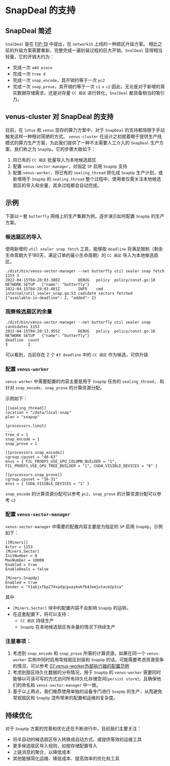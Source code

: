 # SnapDeal 的支持

## SnapDeal 简述
`SnalDeal` 是在 [FIP-19](https://github.com/filecoin-project/FIPs/blob/master/FIPS/fip-0019.md) 中提出，在 `network15` 上线的一种扇区升级方案。
相比之前的升级方案需要重新、完整完成一遍封装过程的巨大开销，`SnalDeal` 显得相当轻量，它的开销大约为：
- 完成一次 `add piece`
- 完成一次 `tree d`
- 完成一次 `snap_encode`，其开销约等于一次 `pc2`
- 完成一次 `snap_prove`，其开销约等于一次 `c1` + `c2`
因此，无论是对于新增的真实数据存储需求，还是对存量 `CC 扇区` 进行转化，`SnalDeal` 都具备相当的吸引力。

## venus-cluster 对 SnapDeal 的支持
目前，在 `lotus` 和 `venus` 现存的算力方案中，对于 `SnapDeal` 的支持都局限于手动触发这样一种相对简陋的方式。
`venus-cluster` 在设计之初就着眼于提供生产线模式的算力生产方案，为此我们提供了一种不太需要人工介入的 `SnapDeal` 生产方案，我们称之为 `SnapUp`。它的步骤大致如下：

1. 将已有的 `CC 扇区` 批量导入为本地候选扇区
2. 配置 `venus-sector-manager`，对指定 `SP` 启用 `SnapUp` 支持
3. 配置 `venus-worker`，将已有的 `sealing_thread` 转化成 `SnapUp` 生产计划，或新增用于 `SnapUp` 的 `sealing_thread`
整个过程中，使用者仅需关注本地候选扇区的导入和余量，其余过程都会自动完成。

## 示例
下面以一套 `butterfly` 网络上的生产集群为例，逐步演示如何配置 `SnapUp` 的生产方案。

### 候选扇区的导入
使用新增的 `util sealer snap fetch` 工具，能够按 `deadline` 将满足限制（剩余生命周期大于180天，满足订单的最小生命周期）的 `CC 扇区` 导入为本地候选扇区。
```
./dist/bin/venus-sector-manager --net butterfly util sealer snap fetch 1153 3
2022-04-15T04:28:03.380Z        DEBUG   policy  policy/const.go:18      NETWORK SETUP   {"name": "butterfly"}
2022-04-15T04:28:03.401Z        INFO    cmd     internal/util_sealer_snap.go:53 cadidate sectors fetched        {"available-in-deadline": 2, "added": 2}
```

### 观察候选扇区的余量
```
./dist/bin/venus-sector-manager --net butterfly util sealer snap candidates 1153
2022-04-15T04:28:13.955Z        DEBUG   policy  policy/const.go:18      NETWORK SETUP   {"name": "butterfly"}
deadline  count
3         2
```
可以看到，当前存在 2 个 `#3 deadline` 中的 `CC 扇区` 作为候选，可供升级

### 配置 `venus-worker`
`venus-worker` 中需要配置的内容主要是用于 `SnapUp` 任务的 `sealing_thread`， 和针对 `snap_encode`、`snap_prove` 的计算资源分配。

示例如下：
```
[[sealing_thread]]
location = "/data/local-snap"
plan = "snapup"

[processors.limit]
...
tree_d = 1
snap_encode = 1
snap_prove = 1

[[processors.snap_encode]]
cgroup.cpuset = "48-63"
envs = { FIL_PROOFS_USE_GPU_COLUMN_BUILDER = "1", FIL_PROOFS_USE_GPU_TREE_BUILDER = "1", CUDA_VISIBLE_DEVICES = "0" }

[[processors.snap_prove]]
cgroup.cpuset = "16-31"
envs = { CUDA_VISIBLE_DEVICES = "1" }
```

`snap_encode` 的计算资源分配可以参考 `pc2`，`snap_prove` 的计算资源分配可以参考 `c2`

### 配置 `venus-sector-manager`
`venus-sector-manager` 中需要的配置内容主要是为指定的 `SP` 启用 `SnapUp`，示例如下：

```
[[Miners]]
Actor = 1153
[Miners.Sector]
InitNumber = 0
MaxNumber = 10000
Enabled = true
EnableDeals = false

[Miners.SnapUp]
Enabled = true
Sender = "t1abjxfbp274xpdqcpuaykwkfb43omjotacm2p3za"
```

其中
- `[Miners.Sector]` 块中的配置内容不会影响 `SnapUp` 的运转。
- 在这套配置下，将可以支持：
  - `CC 扇区` 持续生产
  - `SnapUp` 在本地候选扇区有余量的情况下持续生产

### 注意事项：
1. 考虑到 `snap_encode` 和 `snap_prove` 所需的计算资源，如果在同一个 `venus-worker` 实例中同时启用常规扇区封装和 `SnapUp` 的话，可能需要考虑资源竞争的情况，可以参考 [07.venus-worker外部执行器的配置范例](https://github.com/ipfs-force-community/venus-cluster/blob/main/docs/zh/07.venus-worker%E5%A4%96%E9%83%A8%E6%89%A7%E8%A1%8C%E5%99%A8%E7%9A%84%E9%85%8D%E7%BD%AE%E8%8C%83%E4%BE%8B.md)
2. 考虑到扇区持久化数据的分布情况，用于 `SnapUp` 的 `venus-worker` 需要同时能够以可读可写的方式访问所有持久化存储空间(`persist store`)，且确保他们的命名和 `venus-sector-manager` 中一致。
3. 基于以上两点，我们推荐使用单独的设备专门进行 `SnapUp` 的生产，从而避免常规扇区和 `SnapUp` 混布带来的配置和运维的复杂度。

## 持续优化
对于 `SnapUp` 方案的完善和优化还在不断进行中，目前我们主要关注：
- 将半自动的候选扇区导入转换成自动方式，或提供等效的运维工具
- 更多候选扇区导入规则，如按存储配置导入
- 上链消息的聚合，以降低成本
- 其他能够简化运维、降低成本、提高效率的优化和工具
